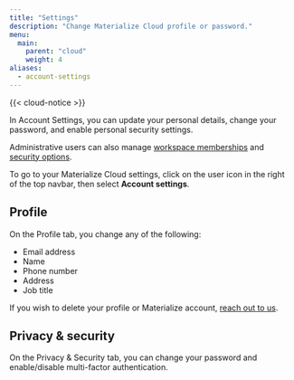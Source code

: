 ```yaml
---
title: "Settings"
description: "Change Materialize Cloud profile or password."
menu:
  main:
    parent: "cloud"
    weight: 4
aliases:
  - account-settings
---
```


{{< cloud-notice >}}

In Account Settings, you can update your personal details, change your password, and enable personal security settings.

Administrative users can also manage [workspace memberships]() and [security options]().

To go to your Materialize Cloud settings, click on the user icon in the right of the top navbar, then select **Account settings**.

## Profile

On the Profile tab, you change any of the following:

* Email address
* Name
* Phone number
* Address
* Job title

If you wish to delete your profile or Materialize account, [reach out to us](../support).

## Privacy &amp; security

On the Privacy & Security tab, you can change your password and enable/disable multi-factor authentication.
